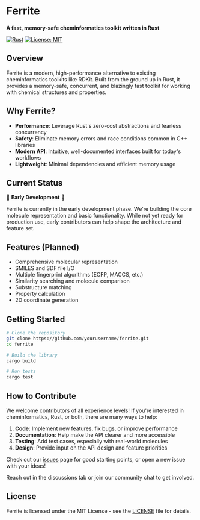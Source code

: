 # Ferrite

**A fast, memory-safe cheminformatics toolkit written in Rust**

[![Rust](https://img.shields.io/badge/rust-stable-brightgreen.svg)](https://www.rust-lang.org/)
[![License: MIT](https://img.shields.io/badge/License-MIT-blue.svg)](LICENSE)

## Overview

Ferrite is a modern, high-performance alternative to existing cheminformatics toolkits like RDKit. Built from the ground up in Rust, it provides a memory-safe, concurrent, and blazingly fast toolkit for working with chemical structures and properties.

## Why Ferrite?

- **Performance**: Leverage Rust's zero-cost abstractions and fearless concurrency
- **Safety**: Eliminate memory errors and race conditions common in C++ libraries
- **Modern API**: Intuitive, well-documented interfaces built for today's workflows
- **Lightweight**: Minimal dependencies and efficient memory usage

## Current Status

🚧 **Early Development** 🚧

Ferrite is currently in the early development phase. We're building the core molecule representation and basic functionality. While not yet ready for production use, early contributors can help shape the architecture and feature set.

## Features (Planned)

- Comprehensive molecular representation
- SMILES and SDF file I/O
- Multiple fingerprint algorithms (ECFP, MACCS, etc.)
- Similarity searching and molecule comparison
- Substructure matching
- Property calculation
- 2D coordinate generation

## Getting Started

```bash
# Clone the repository
git clone https://github.com/yourusername/ferrite.git
cd ferrite

# Build the library
cargo build

# Run tests
cargo test
```

## How to Contribute

We welcome contributors of all experience levels! If you're interested in cheminformatics, Rust, or both, there are many ways to help:

1. **Code**: Implement new features, fix bugs, or improve performance
2. **Documentation**: Help make the API clearer and more accessible
3. **Testing**: Add test cases, especially with real-world molecules
4. **Design**: Provide input on the API design and feature priorities

Check out our [issues](https://github.com/yourusername/ferrite/issues) page for good starting points, or open a new issue with your ideas!

Reach out in the discussions tab or join our community chat to get involved.

## License

Ferrite is licensed under the MIT License - see the [LICENSE](LICENSE) file for details.